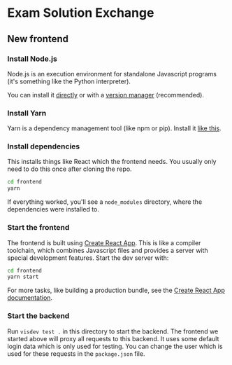 # Exam Solution Exchange

## New frontend

### Install Node.js

Node.js is an execution environment for standalone Javascript programs (it's
something like the Python interpreter).

You can install it [directly](https://nodejs.org/en/download/) or with a
[version manager](https://github.com/tj/n) (recommended).

### Install Yarn

Yarn is a dependency management tool (like npm or pip). Install it
[like this](https://yarnpkg.com/en/docs/install#debian-stable).

### Install dependencies

This installs things like React which the frontend needs. You usually only need
to do this once after cloning the repo.

```bash
cd frontend
yarn
```

If everything worked, you'll see a `node_modules` directory, where the
dependencies were installed to.

### Start the frontend

The frontend is built using
[Create React App](https://github.com/facebook/create-react-app). This is like a
compiler toolchain, which combines Javascript files and provides a server with
special development features. Start the dev server with:

```bash
cd frontend
yarn start
```

For more tasks, like building a production bundle, see the
[Create React App documentation](https://github.com/facebook/create-react-app).

### Start the backend

Run `visdev test .` in this directory to start the backend. The frontend we
started above will proxy all requests to this backend. It uses some default
login data which is only used for testing. You can change the user which is used
for these requests in the `package.json` file.
